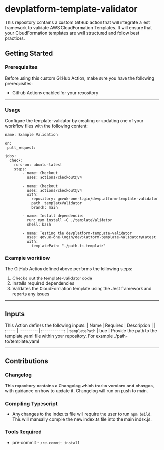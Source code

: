 # devplatform-template-validator
This repository contains a custom GitHub action that will integrate a jest framework to validate AWS CloudFormation Templates. It will ensure that your CloudFormation templates are well structured and follow best practices.

## Getting Started
### Prerequisites
Before using this custom GitHub Action, make sure you have the following prerequisites:
- Github Actions enabled for your repository
--------------
### Usage
Configure the template-validator by creating or updating one of your workflow files with the following content:

```
name: Example Validation

on:
 pull_request:

jobs:
  check:
    runs-on: ubuntu-latest
    steps:
        - name: Checkout
          uses: actions/checkout@v4
        
        - name: Checkout
          uses: actions/checkout@v4
          with:
            repository: govuk-one-login/devplatform-template-validator
            path: templateValidator
            branch: main

        - name: Install dependencies
          run: npm install -C ./templateValidator
          shell: bash

        - name: Testing the devplatform-template-validator
          uses: govuk-one-login/devplatform-template-validator@latest
          with:
            templatePath: "./path-to-template" 
```

### Example workflow
The GitHub Action defined above performs the following steps:
1. Checks out the template-validator code
2. Installs required dependencies
3. Validates the CloudFormation template using the Jest framework and reports any issues

----------
## Inputs
This Action defines the following inputs:
|  Name  |  Required  |  Description  |
| :----: | :--------: | :-----------: |
`templatePath` | true | Provide the path to the template.yaml file within your repository. For example ./path-to/template.yaml 

-------

## Contributions

### Changelog
This repository contains a Changelog which tracks versions and changes, with guidance on how to update it. Changelog will run on push to main.

### Compiling Typescript
- Any changes to the index.ts file will require the user to run `npm build`. This will manually compile the new index.ts file into the main index.js.

### Tools Required
- pre-commit - ```pre-commit install```
